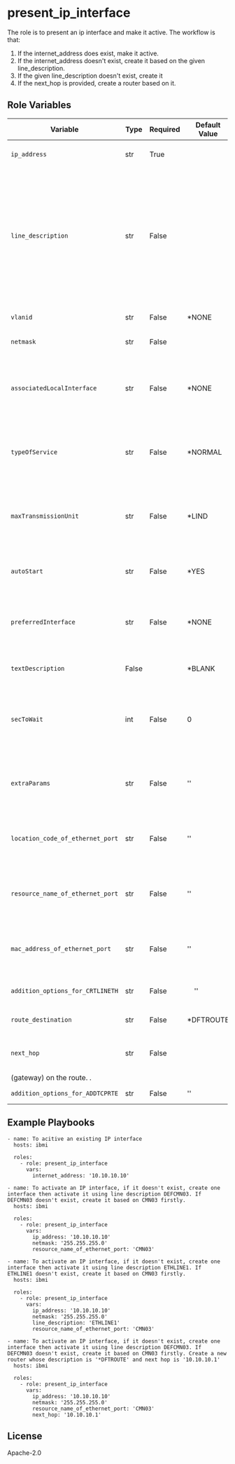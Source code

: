 present_ip_interface
=========
The role is to present an ip interface and make it active. The workflow is that:
1. If the internet_address does exist, make it active.
2. If the internet_address doesn't exist, create it based on the given line_description. 
3. If the given line_description doesn't exist, create it
4. If the next_hop is provided, create a router based on it.

Role Variables
--------------

| Variable              | Type          | Required  | Default Value | Description                                      |
|-----------------------|---------------|-----------|----------------|-----------------------|
| `ip_address`      | str          | True  |     |The internet address that will be added. |
| `line_description`      | str          | False |     |The name of the line description associated with the new interface.  If the value is not provided but an IP interface need to be created, then a default line description 'DEF + Resource name of Ethernet Port', for example, DEFCMN03 is used.                      |
| `vlanid`               | str          | False |  *NONE   |The virtual LAN identifier of the associated line. |
| `netmask`           | str          | False |     |Defines the subnet mask. |
| `associatedLocalInterface` | str          | False |  *NONE   | Use this parameter to associate the IPv4 interface being added with an existing local IPv4 TCP/IP interface.                      |
| `typeOfService`       | str          | False | *NORMAL    |The type of service specifies how the internet hosts and routers should make trade-offs. |
| `maxTransmissionUnit` | str          | False | *LIND    | Specifies the maximum size (in bytes) of IP datagrams that can be transmitted through this interface. |
| `autoStart`            | str          | False | *YES    | Specifies whether the interface is automatically started. Default                     |
| `preferredInterface`   | str           | False |  *NONE   | A list of preferred IPv4 interfaces that are to be used with the IPv4 interface being added for proxy. |
| `textDescription`            | False |     | *BLANK         | Specifies text that briefly describes the interface. |
| `secToWait`      | int          | False |  0   | The number of seconds that the module waits after executing the task before returning the information of the internet address..                      |
| `extraParams`          | str           | False | ''  |  The extra parameters that the user wants to pass into ibmi_tcp_interface module. |
| `location_code_of_ethernet_port`      | str          | False |  ''    |The location code of the ethernet port that will be used to find or create line description. |
| `resource_name_of_ethernet_port`      | str          | False |  ''   |The resouce name of the ethernet port that will be used to find or create line description.                      |
| `mac_address_of_ethernet_port`      | str          | False |  ''   |The mac address of the ethernet port that will be used to find or create line description.                      |
| `addition_options_for_CRTLINETH`     | str          | False |  　''   |The virtual LAN identifier of the associated line. |
| `route_destination`      | str          | False  |  *DFTROUTE   |Specifies the route destination being added. |
| `next_hop`      | str          | False |     |Specifies the internet address of the next system
(gateway) on the route.                          .                      |
| `addition_options_for_ADDTCPRTE`               | str          | False |  ''  |Addtion options for ADDTCPRTE. |

Example Playbooks
----------------
```
- name: To acitive an existing IP interface
  hosts: ibmi 

  roles:
    - role: present_ip_interface
      vars:
        internet_address: '10.10.10.10'
```

```
- name: To activate an IP interface, if it doesn't exist, create one interface then activate it using line description DEFCMN03. If DEFCMN03 doesn't exist, create it based on CMN03 firstly. 
  hosts: ibmi

  roles:
    - role: present_ip_interface
      vars:
        ip_address: '10.10.10.10'
        netmask: '255.255.255.0'
        resource_name_of_ethernet_port: 'CMN03'
```

```
- name: To activate an IP interface, if it doesn't exist, create one interface then activate it using line description ETHLINE1. If ETHLINE1 doesn't exist, create it based on CMN03 firstly.  
  hosts: ibmi

  roles:
    - role: present_ip_interface
      vars:
        ip_address: '10.10.10.10'
        netmask: '255.255.255.0'
        line_description: 'ETHLINE1'
        resource_name_of_ethernet_port: 'CMN03'
```

```
- name: To activate an IP interface, if it doesn't exist, create one interface then activate it using line description DEFCMN03. If DEFCMN03 doesn't exist, create it based on CMN03 firstly. Create a new router whose description is '*DFTROUTE' and next hop is '10.10.10.1'
  hosts: ibmi

  roles:
    - role: present_ip_interface
      vars:
        ip_address: '10.10.10.10'
        netmask: '255.255.255.0'
        resource_name_of_ethernet_port: 'CMN03'
        next_hop: '10.10.10.1'
```

License
-------

Apache-2.0
